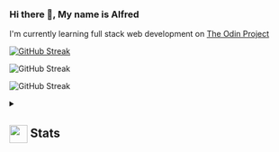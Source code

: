 ### Hi there 👋, My name is Alfred
I'm currently learning full stack web development
on [The Odin Project](https://www.theodinproject.com/)

[![GitHub Streak](https://streak-stats.demolab.com/?user=TonyFred-code)](https://git.io/streak-stats)

![GitHub Streak](https://github-readme-stats.vercel.app/api/top-langs/?username=TonyFred-code&theme=tokyonight&hide_border=false&include_all_commits=true&count_private=false&layout=compact)

![GitHub Streak](https://github-readme-stats.vercel.app/api?username=TonyFred-code&theme=tokyonight&hide_border=false&include_all_commits=true&count_private=false)

<details>
  <summary>
    <h2> <img align="center" src="https://github.com/TonyFred-code/TonyFred-code/blob/main/icons/stats.gif" width="32"/> Stats</h2>
  </summary>
  <div align="center">
    ![GitHub Streak](https://github-readme-stats.vercel.app/api?username=TonyFred-code&theme=tokyonight&hide_border=false&include_all_commits=true&count_private=false)<br/>
    ![GitHub Streak](https://github-readme-streak-stats.herokuapp.com/?user=TonyFred-code&theme=tokyonight&hide_border=false)
    <br/>
    ![GitHub Streak](https://github-readme-stats.vercel.app/api/top-langs/?username=TonyFred-code&theme=tokyonight&hide_border=false&include_all_commits=true&count_private=false&layout=compact)<br/>
    ![GitHub Streak](https://github-readme-activity-graph.vercel.app/graph?username=TonyFred-code&theme=tokyo-night)
  </div>
</details>

<!--
**TonyFred-code/TonyFred-code** is a ✨ _special_ ✨ repository because its `README.md` (this file) appears on your GitHub profile.

Here are some ideas to get you started:

- 🔭 I’m currently working on 24-weeks bootcamp
- 🌱 I’m currently learning web development
- 👯 I’m looking to collaborate on the study progress of becoming a software engineer
- 
-->
